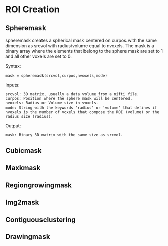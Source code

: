 ROI Creation
============

Spheremask
----------

spheremask creates a spherical mask centered on curpos with the same dimension as srcvol with radius/volume equal to nvoxels. The mask is a binary array where the elements that belong to the sphere mask are set to 1 and all other voxels are set to 0.
 
Syntax:

    mask = spheremask(srcvol,curpos,nvoxels,mode)
 
Inputs:

    srcvol: 3D matrix, usually a data volume from a nifti file.
    curpos: Position where the sphere mask will be centered.
    nvoxels: Radius or Volume size in voxels.
    mode: String with the keywords 'radius' or 'volume' that defines if nvoxels is the number of voxels that compose the ROI (volume) or the radius size (radius).

Output:

    mask: Binary 3D matrix with the same size as srcvol. 
 



Cubicmask
----------

Maxkmask
----------

Regiongrowingmask
-----------------

Img2mask
--------

Contiguousclustering
--------------------

Drawingmask
----------